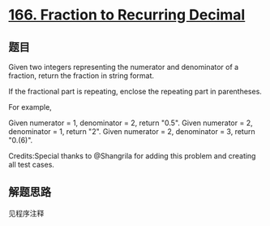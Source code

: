 # [166. Fraction to Recurring Decimal](https://leetcode.com/problems/fraction-to-recurring-decimal/)

## 题目
Given two integers representing the numerator and denominator of a fraction, return the fraction in string format.

If the fractional part is repeating, enclose the repeating part in parentheses.

For example,

Given numerator = 1, denominator = 2, return "0.5".
Given numerator = 2, denominator = 1, return "2".
Given numerator = 2, denominator = 3, return "0.(6)".



Credits:Special thanks to @Shangrila for adding this problem and creating all test cases.

## 解题思路

见程序注释
